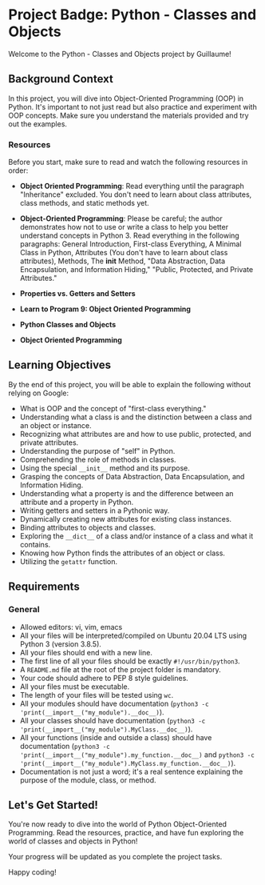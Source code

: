 # Project Badge: Python - Classes and Objects


Welcome to the Python - Classes and Objects project by Guillaume!

## Background Context

In this project, you will dive into Object-Oriented Programming (OOP) in Python. It's important to not just read but also practice and experiment with OOP concepts. Make sure you understand the materials provided and try out the examples.

### Resources

Before you start, make sure to read and watch the following resources in order:

- **Object Oriented Programming**: Read everything until the paragraph "Inheritance" excluded. You don't need to learn about class attributes, class methods, and static methods yet.

- **Object-Oriented Programming**: Please be careful; the author demonstrates how not to use or write a class to help you better understand concepts in Python 3. Read everything in the following paragraphs: General Introduction, First-class Everything, A Minimal Class in Python, Attributes (You don't have to learn about class attributes), Methods, The __init__ Method, "Data Abstraction, Data Encapsulation, and Information Hiding," "Public, Protected, and Private Attributes."

- **Properties vs. Getters and Setters**

- **Learn to Program 9: Object Oriented Programming**

- **Python Classes and Objects**

- **Object Oriented Programming**

## Learning Objectives

By the end of this project, you will be able to explain the following without relying on Google:

- What is OOP and the concept of "first-class everything."
- Understanding what a class is and the distinction between a class and an object or instance.
- Recognizing what attributes are and how to use public, protected, and private attributes.
- Understanding the purpose of "self" in Python.
- Comprehending the role of methods in classes.
- Using the special `__init__` method and its purpose.
- Grasping the concepts of Data Abstraction, Data Encapsulation, and Information Hiding.
- Understanding what a property is and the difference between an attribute and a property in Python.
- Writing getters and setters in a Pythonic way.
- Dynamically creating new attributes for existing class instances.
- Binding attributes to objects and classes.
- Exploring the `__dict__` of a class and/or instance of a class and what it contains.
- Knowing how Python finds the attributes of an object or class.
- Utilizing the `getattr` function.

## Requirements

### General

- Allowed editors: vi, vim, emacs
- All your files will be interpreted/compiled on Ubuntu 20.04 LTS using Python 3 (version 3.8.5).
- All your files should end with a new line.
- The first line of all your files should be exactly `#!/usr/bin/python3`.
- A `README.md` file at the root of the project folder is mandatory.
- Your code should adhere to PEP 8 style guidelines.
- All your files must be executable.
- The length of your files will be tested using `wc`.
- All your modules should have documentation (`python3 -c 'print(__import__("my_module").__doc__)`).
- All your classes should have documentation (`python3 -c 'print(__import__("my_module").MyClass.__doc__)`).
- All your functions (inside and outside a class) should have documentation (`python3 -c 'print(__import__("my_module").my_function.__doc__)` and `python3 -c 'print(__import__("my_module").MyClass.my_function.__doc__)`).
- Documentation is not just a word; it's a real sentence explaining the purpose of the module, class, or method.

## Let's Get Started!

You're now ready to dive into the world of Python Object-Oriented Programming. Read the resources, practice, and have fun exploring the world of classes and objects in Python!

Your progress will be updated as you complete the project tasks.

Happy coding!
